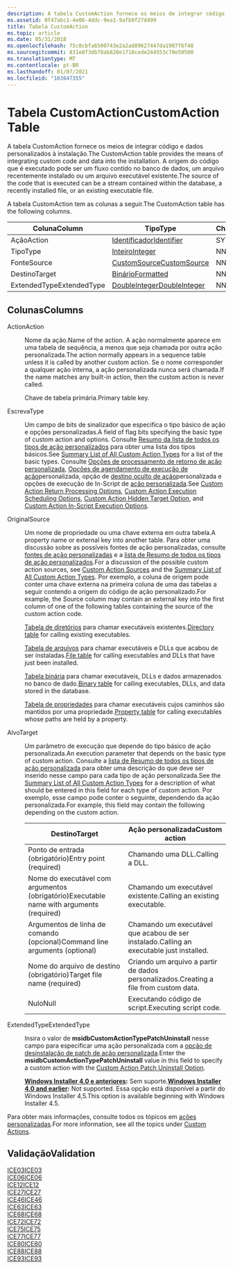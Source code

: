```yaml
---
description: A tabela CustomAction fornece os meios de integrar código e dados personalizados à instalação. A origem do código que é executado pode ser um fluxo contido no banco de dados, um arquivo recentemente instalado ou um arquivo executável existente.
ms.assetid: 0f47abc1-4e06-4ddc-9ea1-9afb9f27d499
title: Tabela CustomAction
ms.topic: article
ms.date: 05/31/2018
ms.openlocfilehash: 75c8cbfa6500743e2a2ad89627447da1907f6f48
ms.sourcegitcommit: 831e8f3db78ab820e1710cede244553c70e50500
ms.translationtype: MT
ms.contentlocale: pt-BR
ms.lasthandoff: 01/07/2021
ms.locfileid: "103647355"
---
```

# <a name="customaction-table"></a><span data-ttu-id="02f46-104">Tabela CustomAction</span><span class="sxs-lookup"><span data-stu-id="02f46-104">CustomAction Table</span></span>

<span data-ttu-id="02f46-105">A tabela CustomAction fornece os meios de integrar código e dados personalizados à instalação.</span><span class="sxs-lookup"><span data-stu-id="02f46-105">The CustomAction table provides the means of integrating custom code and data into the installation.</span></span> <span data-ttu-id="02f46-106">A origem do código que é executado pode ser um fluxo contido no banco de dados, um arquivo recentemente instalado ou um arquivo executável existente.</span><span class="sxs-lookup"><span data-stu-id="02f46-106">The source of the code that is executed can be a stream contained within the database, a recently installed file, or an existing executable file.</span></span>

<span data-ttu-id="02f46-107">A tabela CustomAction tem as colunas a seguir.</span><span class="sxs-lookup"><span data-stu-id="02f46-107">The CustomAction table has the following columns.</span></span>



| <span data-ttu-id="02f46-108">Coluna</span><span class="sxs-lookup"><span data-stu-id="02f46-108">Column</span></span>       | <span data-ttu-id="02f46-109">Tipo</span><span class="sxs-lookup"><span data-stu-id="02f46-109">Type</span></span>                               | <span data-ttu-id="02f46-110">Chave</span><span class="sxs-lookup"><span data-stu-id="02f46-110">Key</span></span> | <span data-ttu-id="02f46-111">Nullable</span><span class="sxs-lookup"><span data-stu-id="02f46-111">Nullable</span></span> |
|--------------|------------------------------------|-----|----------|
| <span data-ttu-id="02f46-112">Ação</span><span class="sxs-lookup"><span data-stu-id="02f46-112">Action</span></span>       | [<span data-ttu-id="02f46-113">Identificador</span><span class="sxs-lookup"><span data-stu-id="02f46-113">Identifier</span></span>](identifier.md)       | <span data-ttu-id="02f46-114">S</span><span class="sxs-lookup"><span data-stu-id="02f46-114">Y</span></span>   | <span data-ttu-id="02f46-115">N</span><span class="sxs-lookup"><span data-stu-id="02f46-115">N</span></span>        |
| <span data-ttu-id="02f46-116">Tipo</span><span class="sxs-lookup"><span data-stu-id="02f46-116">Type</span></span>         | [<span data-ttu-id="02f46-117">Inteiro</span><span class="sxs-lookup"><span data-stu-id="02f46-117">Integer</span></span>](integer.md)             | <span data-ttu-id="02f46-118">N</span><span class="sxs-lookup"><span data-stu-id="02f46-118">N</span></span>   | <span data-ttu-id="02f46-119">N</span><span class="sxs-lookup"><span data-stu-id="02f46-119">N</span></span>        |
| <span data-ttu-id="02f46-120">Fonte</span><span class="sxs-lookup"><span data-stu-id="02f46-120">Source</span></span>       | [<span data-ttu-id="02f46-121">CustomSource</span><span class="sxs-lookup"><span data-stu-id="02f46-121">CustomSource</span></span>](customsource.md)   | <span data-ttu-id="02f46-122">N</span><span class="sxs-lookup"><span data-stu-id="02f46-122">N</span></span>   | <span data-ttu-id="02f46-123">S</span><span class="sxs-lookup"><span data-stu-id="02f46-123">Y</span></span>        |
| <span data-ttu-id="02f46-124">Destino</span><span class="sxs-lookup"><span data-stu-id="02f46-124">Target</span></span>       | [<span data-ttu-id="02f46-125">Binário</span><span class="sxs-lookup"><span data-stu-id="02f46-125">Formatted</span></span>](formatted.md)         | <span data-ttu-id="02f46-126">N</span><span class="sxs-lookup"><span data-stu-id="02f46-126">N</span></span>   | <span data-ttu-id="02f46-127">S</span><span class="sxs-lookup"><span data-stu-id="02f46-127">Y</span></span>        |
| <span data-ttu-id="02f46-128">ExtendedType</span><span class="sxs-lookup"><span data-stu-id="02f46-128">ExtendedType</span></span> | [<span data-ttu-id="02f46-129">DoubleInteger</span><span class="sxs-lookup"><span data-stu-id="02f46-129">DoubleInteger</span></span>](doubleinteger.md) | <span data-ttu-id="02f46-130">N</span><span class="sxs-lookup"><span data-stu-id="02f46-130">N</span></span>   | <span data-ttu-id="02f46-131">S</span><span class="sxs-lookup"><span data-stu-id="02f46-131">Y</span></span>        |



 

## <a name="columns"></a><span data-ttu-id="02f46-132">Colunas</span><span class="sxs-lookup"><span data-stu-id="02f46-132">Columns</span></span>

<dl> <dt>

<span data-ttu-id="02f46-133"><span id="Action"></span><span id="action"></span><span id="ACTION"></span>Action</span><span class="sxs-lookup"><span data-stu-id="02f46-133"><span id="Action"></span><span id="action"></span><span id="ACTION"></span>Action</span></span>
</dt> <dd>

<span data-ttu-id="02f46-134">Nome da ação.</span><span class="sxs-lookup"><span data-stu-id="02f46-134">Name of the action.</span></span> <span data-ttu-id="02f46-135">A ação normalmente aparece em uma tabela de sequência, a menos que seja chamada por outra ação personalizada.</span><span class="sxs-lookup"><span data-stu-id="02f46-135">The action normally appears in a sequence table unless it is called by another custom action.</span></span> <span data-ttu-id="02f46-136">Se o nome corresponder a qualquer ação interna, a ação personalizada nunca será chamada.</span><span class="sxs-lookup"><span data-stu-id="02f46-136">If the name matches any built-in action, then the custom action is never called.</span></span>

<span data-ttu-id="02f46-137">Chave de tabela primária.</span><span class="sxs-lookup"><span data-stu-id="02f46-137">Primary table key.</span></span>

</dd> <dt>

<span data-ttu-id="02f46-138"><span id="Type"></span><span id="type"></span><span id="TYPE"></span>Escreva</span><span class="sxs-lookup"><span data-stu-id="02f46-138"><span id="Type"></span><span id="type"></span><span id="TYPE"></span>Type</span></span>
</dt> <dd>

<span data-ttu-id="02f46-139">Um campo de bits de sinalizador que especifica o tipo básico de ação e opções personalizadas.</span><span class="sxs-lookup"><span data-stu-id="02f46-139">A field of flag bits specifying the basic type of custom action and options.</span></span> <span data-ttu-id="02f46-140">Consulte [Resumo da lista de todos os tipos de ação personalizados](summary-list-of-all-custom-action-types.md) para obter uma lista dos tipos básicos.</span><span class="sxs-lookup"><span data-stu-id="02f46-140">See [Summary List of All Custom Action Types](summary-list-of-all-custom-action-types.md) for a list of the basic types.</span></span> <span data-ttu-id="02f46-141">Consulte [Opções de processamento de retorno de ação personalizada](custom-action-return-processing-options.md), [Opções de agendamento de execução de ação](custom-action-execution-scheduling-options.md)personalizada, opção de [destino oculto de ação](custom-action-hidden-target-option.md)personalizada e opções de execução de In-Script de [ação personalizada](custom-action-in-script-execution-options.md).</span><span class="sxs-lookup"><span data-stu-id="02f46-141">See [Custom Action Return Processing Options](custom-action-return-processing-options.md), [Custom Action Execution Scheduling Options](custom-action-execution-scheduling-options.md), [Custom Action Hidden Target Option](custom-action-hidden-target-option.md), and [Custom Action In-Script Execution Options](custom-action-in-script-execution-options.md).</span></span>

</dd> <dt>

<span data-ttu-id="02f46-142"><span id="Source"></span><span id="source"></span><span id="SOURCE"></span>Original</span><span class="sxs-lookup"><span data-stu-id="02f46-142"><span id="Source"></span><span id="source"></span><span id="SOURCE"></span>Source</span></span>
</dt> <dd>

<span data-ttu-id="02f46-143">Um nome de propriedade ou uma chave externa em outra tabela.</span><span class="sxs-lookup"><span data-stu-id="02f46-143">A property name or external key into another table.</span></span> <span data-ttu-id="02f46-144">Para obter uma discussão sobre as possíveis fontes de ação personalizadas, consulte [fontes de ação personalizadas](custom-action-sources.md) e a [lista de Resumo de todos os tipos de ação personalizados](summary-list-of-all-custom-action-types.md).</span><span class="sxs-lookup"><span data-stu-id="02f46-144">For a discussion of the possible custom action sources, see [Custom Action Sources](custom-action-sources.md) and the [Summary List of All Custom Action Types](summary-list-of-all-custom-action-types.md).</span></span> <span data-ttu-id="02f46-145">Por exemplo, a coluna de origem pode conter uma chave externa na primeira coluna de uma das tabelas a seguir contendo a origem do código de ação personalizado.</span><span class="sxs-lookup"><span data-stu-id="02f46-145">For example, the Source column may contain an external key into the first column of one of the following tables containing the source of the custom action code.</span></span>

<span data-ttu-id="02f46-146">[Tabela de diretórios](directory-table.md) para chamar executáveis existentes.</span><span class="sxs-lookup"><span data-stu-id="02f46-146">[Directory table](directory-table.md) for calling existing executables.</span></span>

<span data-ttu-id="02f46-147">[Tabela de arquivos](file-table.md) para chamar executáveis e DLLs que acabou de ser instaladas.</span><span class="sxs-lookup"><span data-stu-id="02f46-147">[File table](file-table.md) for calling executables and DLLs that have just been installed.</span></span>

<span data-ttu-id="02f46-148">[Tabela binária](binary-table.md) para chamar executáveis, DLLs e dados armazenados no banco de dado.</span><span class="sxs-lookup"><span data-stu-id="02f46-148">[Binary table](binary-table.md) for calling executables, DLLs, and data stored in the database.</span></span>

<span data-ttu-id="02f46-149">[Tabela de propriedades](property-table.md) para chamar executáveis cujos caminhos são mantidos por uma propriedade.</span><span class="sxs-lookup"><span data-stu-id="02f46-149">[Property table](property-table.md) for calling executables whose paths are held by a property.</span></span>

</dd> <dt>

<span data-ttu-id="02f46-150"><span id="Target"></span><span id="target"></span><span id="TARGET"></span>Alvo</span><span class="sxs-lookup"><span data-stu-id="02f46-150"><span id="Target"></span><span id="target"></span><span id="TARGET"></span>Target</span></span>
</dt> <dd>

<span data-ttu-id="02f46-151">Um parâmetro de execução que depende do tipo básico de ação personalizada.</span><span class="sxs-lookup"><span data-stu-id="02f46-151">An execution parameter that depends on the basic type of custom action.</span></span> <span data-ttu-id="02f46-152">Consulte a [lista de Resumo de todos os tipos de ação personalizada](summary-list-of-all-custom-action-types.md) para obter uma descrição do que deve ser inserido nesse campo para cada tipo de ação personalizada.</span><span class="sxs-lookup"><span data-stu-id="02f46-152">See the [Summary List of All Custom Action Types](summary-list-of-all-custom-action-types.md) for a description of what should be entered in this field for each type of custom action.</span></span> <span data-ttu-id="02f46-153">Por exemplo, esse campo pode conter o seguinte, dependendo da ação personalizada.</span><span class="sxs-lookup"><span data-stu-id="02f46-153">For example, this field may contain the following depending on the custom action.</span></span>



| <span data-ttu-id="02f46-154">Destino</span><span class="sxs-lookup"><span data-stu-id="02f46-154">Target</span></span>                                    | <span data-ttu-id="02f46-155">Ação personalizada</span><span class="sxs-lookup"><span data-stu-id="02f46-155">Custom action</span></span>                         |
|-------------------------------------------|---------------------------------------|
| <span data-ttu-id="02f46-156">Ponto de entrada (obrigatório)</span><span class="sxs-lookup"><span data-stu-id="02f46-156">Entry point (required)</span></span>                    | <span data-ttu-id="02f46-157">Chamando uma DLL.</span><span class="sxs-lookup"><span data-stu-id="02f46-157">Calling a DLL.</span></span>                        |
| <span data-ttu-id="02f46-158">Nome do executável com argumentos (obrigatório)</span><span class="sxs-lookup"><span data-stu-id="02f46-158">Executable name with arguments (required)</span></span> | <span data-ttu-id="02f46-159">Chamando um executável existente.</span><span class="sxs-lookup"><span data-stu-id="02f46-159">Calling an existing executable.</span></span>       |
| <span data-ttu-id="02f46-160">Argumentos de linha de comando (opcional)</span><span class="sxs-lookup"><span data-stu-id="02f46-160">Command line arguments (optional)</span></span>         | <span data-ttu-id="02f46-161">Chamando um executável que acabou de ser instalado.</span><span class="sxs-lookup"><span data-stu-id="02f46-161">Calling an executable just installed.</span></span> |
| <span data-ttu-id="02f46-162">Nome do arquivo de destino (obrigatório)</span><span class="sxs-lookup"><span data-stu-id="02f46-162">Target file name (required)</span></span>               | <span data-ttu-id="02f46-163">Criando um arquivo a partir de dados personalizados.</span><span class="sxs-lookup"><span data-stu-id="02f46-163">Creating a file from custom data.</span></span>     |
| <span data-ttu-id="02f46-164">Nulo</span><span class="sxs-lookup"><span data-stu-id="02f46-164">Null</span></span>                                      | <span data-ttu-id="02f46-165">Executando código de script.</span><span class="sxs-lookup"><span data-stu-id="02f46-165">Executing script code.</span></span>                |



 

</dd> <dt>

<span data-ttu-id="02f46-166"><span id="ExtendedType"></span><span id="extendedtype"></span><span id="EXTENDEDTYPE"></span>ExtendedType</span><span class="sxs-lookup"><span data-stu-id="02f46-166"><span id="ExtendedType"></span><span id="extendedtype"></span><span id="EXTENDEDTYPE"></span>ExtendedType</span></span>
</dt> <dd>

<span data-ttu-id="02f46-167">Insira o valor de **msidbCustomActionTypePatchUninstall** nesse campo para especificar uma ação personalizada com a [opção de desinstalação de patch de ação personalizada](custom-action-patch-uninstall-option.md).</span><span class="sxs-lookup"><span data-stu-id="02f46-167">Enter the **msidbCustomActionTypePatchUninstall** value in this field to specify a custom action with the [Custom Action Patch Uninstall Option](custom-action-patch-uninstall-option.md).</span></span>

<span data-ttu-id="02f46-168">**[Windows Installer 4,0 e anteriores](not-supported-in-windows-installer-4-0.md):** Sem suporte.</span><span class="sxs-lookup"><span data-stu-id="02f46-168">**[Windows Installer 4.0 and earlier](not-supported-in-windows-installer-4-0.md):** Not supported.</span></span> <span data-ttu-id="02f46-169">Essa opção está disponível a partir do Windows Installer 4,5.</span><span class="sxs-lookup"><span data-stu-id="02f46-169">This option is available beginning with Windows Installer 4.5.</span></span>

</dd> </dl>

<span data-ttu-id="02f46-170">Para obter mais informações, consulte todos os tópicos em [ações personalizadas](custom-actions.md).</span><span class="sxs-lookup"><span data-stu-id="02f46-170">For more information, see all the topics under [Custom Actions](custom-actions.md).</span></span>

## <a name="validation"></a><span data-ttu-id="02f46-171">Validação</span><span class="sxs-lookup"><span data-stu-id="02f46-171">Validation</span></span>

<dl>

[<span data-ttu-id="02f46-172">ICE03</span><span class="sxs-lookup"><span data-stu-id="02f46-172">ICE03</span></span>](ice03.md)  
[<span data-ttu-id="02f46-173">ICE06</span><span class="sxs-lookup"><span data-stu-id="02f46-173">ICE06</span></span>](ice06.md)  
[<span data-ttu-id="02f46-174">ICE12</span><span class="sxs-lookup"><span data-stu-id="02f46-174">ICE12</span></span>](ice12.md)  
[<span data-ttu-id="02f46-175">ICE27</span><span class="sxs-lookup"><span data-stu-id="02f46-175">ICE27</span></span>](ice27.md)  
[<span data-ttu-id="02f46-176">ICE46</span><span class="sxs-lookup"><span data-stu-id="02f46-176">ICE46</span></span>](ice46.md)  
[<span data-ttu-id="02f46-177">ICE63</span><span class="sxs-lookup"><span data-stu-id="02f46-177">ICE63</span></span>](ice63.md)  
[<span data-ttu-id="02f46-178">ICE68</span><span class="sxs-lookup"><span data-stu-id="02f46-178">ICE68</span></span>](ice68.md)  
[<span data-ttu-id="02f46-179">ICE72</span><span class="sxs-lookup"><span data-stu-id="02f46-179">ICE72</span></span>](ice72.md)  
[<span data-ttu-id="02f46-180">ICE75</span><span class="sxs-lookup"><span data-stu-id="02f46-180">ICE75</span></span>](ice75.md)  
[<span data-ttu-id="02f46-181">ICE77</span><span class="sxs-lookup"><span data-stu-id="02f46-181">ICE77</span></span>](ice77.md)  
[<span data-ttu-id="02f46-182">ICE80</span><span class="sxs-lookup"><span data-stu-id="02f46-182">ICE80</span></span>](ice80.md)  
[<span data-ttu-id="02f46-183">ICE88</span><span class="sxs-lookup"><span data-stu-id="02f46-183">ICE88</span></span>](ice88.md)  
[<span data-ttu-id="02f46-184">ICE93</span><span class="sxs-lookup"><span data-stu-id="02f46-184">ICE93</span></span>](ice93.md)  
</dl>

 

 



